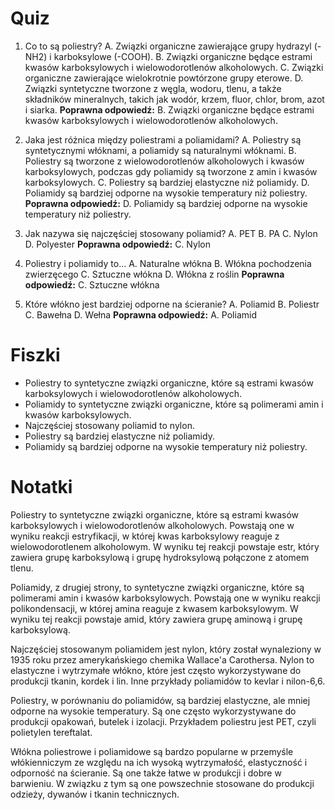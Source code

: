  # Quiz

1. Co to są poliestry?
   A. Związki organiczne zawierające grupy hydrazyl (-NH2) i karboksylowe (-COOH).
   B. Związki organiczne będące estrami kwasów karboksylowych i wielowodorotlenów alkoholowych.
   C. Związki organiczne zawierające wielokrotnie powtórzone grupy eterowe.
   D. Związki syntetyczne tworzone z węgla, wodoru, tlenu, a także składników mineralnych, takich jak wodór, krzem, fluor, chlor, brom, azot i siarka.
   **Poprawna odpowiedź:** B. Związki organiczne będące estrami kwasów karboksylowych i wielowodorotlenów alkoholowych.

2. Jaka jest różnica między poliestrami a poliamidami?
   A. Poliestry są syntetycznymi włóknami, a poliamidy są naturalnymi włóknami.
   B. Poliestry są tworzone z wielowodorotlenów alkoholowych i kwasów karboksylowych, podczas gdy poliamidy są tworzone z amin i kwasów karboksylowych.
   C. Poliestry są bardziej elastyczne niż poliamidy.
   D. Poliamidy są bardziej odporne na wysokie temperatury niż poliestry.
   **Poprawna odpowiedź:** D. Poliamidy są bardziej odporne na wysokie temperatury niż poliestry.

3. Jak nazywa się najczęściej stosowany poliamid?
   A. PET
   B. PA
   C. Nylon
   D. Polyester
   **Poprawna odpowiedź:** C. Nylon

4. Poliestry i poliamidy to...
   A. Naturalne włókna
   B. Włókna pochodzenia zwierzęcego
   C. Sztuczne włókna
   D. Włókna z roślin
   **Poprawna odpowiedź:** C. Sztuczne włókna

5. Które włókno jest bardziej odporne na ścieranie?
   A. Poliamid
   B. Poliestr
   C. Bawełna
   D. Wełna
   **Poprawna odpowiedź:** A. Poliamid

# Fiszki

- Poliestry to syntetyczne związki organiczne, które są estrami kwasów karboksylowych i wielowodorotlenów alkoholowych.
- Poliamidy to syntetyczne związki organiczne, które są polimerami amin i kwasów karboksylowych.
- Najczęściej stosowany poliamid to nylon.
- Poliestry są bardziej elastyczne niż poliamidy.
- Poliamidy są bardziej odporne na wysokie temperatury niż poliestry.

# Notatki

Poliestry to syntetyczne związki organiczne, które są estrami kwasów karboksylowych i wielowodorotlenów alkoholowych. Powstają one w wyniku reakcji estryfikacji, w której kwas karboksylowy reaguje z wielowodorotlenem alkoholowym. W wyniku tej reakcji powstaje estr, który zawiera grupę karboksylową i grupę hydroksylową połączone z atomem tlenu.

Poliamidy, z drugiej strony, to syntetyczne związki organiczne, które są polimerami amin i kwasów karboksylowych. Powstają one w wyniku reakcji polikondensacji, w której amina reaguje z kwasem karboksylowym. W wyniku tej reakcji powstaje amid, który zawiera grupę aminową i grupę karboksylową.

Najczęściej stosowanym poliamidem jest nylon, który został wynaleziony w 1935 roku przez amerykańskiego chemika Wallace'a Carothersa. Nylon to elastyczne i wytrzymałe włókno, które jest często wykorzystywane do produkcji tkanin, kordek i lin. Inne przykłady poliamidów to kevlar i nilon-6,6.

Poliestry, w porównaniu do poliamidów, są bardziej elastyczne, ale mniej odporne na wysokie temperatury. Są one często wykorzystywane do produkcji opakowań, butelek i izolacji. Przykładem poliestru jest PET, czyli polietylen tereftalat.

Włókna poliestrowe i poliamidowe są bardzo popularne w przemyśle włókienniczym ze względu na ich wysoką wytrzymałość, elastyczność i odporność na ścieranie. Są one także łatwe w produkcji i dobre w barwieniu. W związku z tym są one powszechnie stosowane do produkcji odzieży, dywanów i tkanin technicznych.